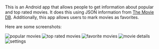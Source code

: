 This is an Android app that allows people to get information about popular and
top rated movies. It does this using JSON information from [The Movie DB][tmdb].
Additionally, this app allows users to mark movies as favorites.

Here are some screenshots:

![popular movies](http://jtmaher2.github.io/site/assets/2016-07-02-android-movie-info/popular.png)
![top rated movies](http://jtmaher2.github.io/site/assets/2016-07-02-android-movie-info/top_rated.png)
![favorite movies](http://jtmaher2.github.io/site/assets/2016-07-02-android-movie-info/favorites.png)
![movie details](http://jtmaher2.github.io/site/assets/2016-07-02-android-movie-info/details.png)
![settings](http://jtmaher2.github.io/site/assets/2016-07-02-android-movie-info/settings.png)

[tmdb]: https://www.themoviedb.org/
